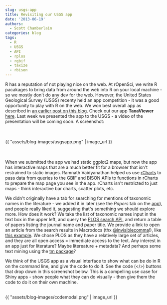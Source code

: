 ```yaml
---
slug: usgs-app
title: Revisiting our USGS app
date: '2013-06-19'
authors:
  - Scott Chamberlain
categories: blog
tags:
  - R
  - USGS
  - API
  - rplos
  - rgbif
  - taxize
  - rbison
---
```


R has a reputation of not playing nice on the web. At rOpenSci, we write R pacakages to bring data from around the web into R on your local machine - so we mostly don't do any dev for the web. However, the United States Geological Survey (USGS) recenty held an app competition - it was a good opportunity to play with R on the web. We won best overall app as described in [an earlier post on this blog][usgsold]. Check out our app **TaxaViewer** [here][usgsapp]. Last week we presented the app to the USGS - a video of the presentation will be coming soon. A screenshot:

<br><br>
{{ "assets/blog-images/usgsapp.png" | image_url }}
<br><br><br>

When we submitted the app we had static ggplot2 maps, but now the app has interactive maps that are a much better fit for a browser that isn't restrained to static images. Ramnath Vaidyanathan helped us use [rCharts][rCharts] to pass data from queries to the GBIF and BISON APIs to functions in rCharts to prepare the map page you see in the app. rCharts isn't restricted to just maps - think interactive bar charts, scatter plots, etc.

We didn't originally have a tab for searching for mentions of taxonomic names in the literature - we added it in later (see the *Papers* tab on the [app][usgsapp]), and people really liked it, suggesting that's something we should explore more. How does it work? We take the list of taxonomic names input in the text box in the upper left, and query the [PLOS search API][plos], and return a table of papers listing the journal name and paper title. We provide a link to open an article from the search results in Macrodocs (thx [@invisiblecomma][comma]!), like [this example][macro]. We chose PLOS as they have a relatively large set of articles, and they are all open access = immediate access to the text. Any interest in an app just for literature? Maybe litereature + metadata? And perhaps some text mining using the [tm package][tm]?

We think of the USGS app as a visual interface to show what can be do in R on the command line, and give the code to do it. See the code (</>) buttons that drop down in this screenshot below. This is a compelling use case for Shiny apps - show people what they can do visually - then give them the code to do it on their own machine.

<br>
{{ "assets/blog-images/codemodal.png" | image_url }}
<br><br>

[usgsapp]: http://glimmer.rstudio.com/ropensci/usgs_app/
[usgsold]: /blog/2013/04/22/usgs_app/
[tm]: https://cran.r-project.org/web/packages/tm/index.html
[plos]: https://api.plos.org/
[rmetadata]: https://github.com/ropensci/rmetadata
[rCharts]: https://rcharts.github.io/
[macro]: http://macrodocs.org/?doi=10.1371/journal.pone.0017580
[comma]: https://twitter.com/invisiblecomma
